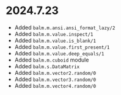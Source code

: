 # 2024.7.23

* Added `balm.m.ansi.ansi_format_lazy/2`
* Added `balm.m.value.inspect/1`
* Added `balm.m.value.is_blank/1`
* Added `balm.m.value.first_present/1`
* Added `balm.m.value.deep_equals/1`
* Added `balm.m.cuboid` module
* Added `balm.s.DataMatrix`
* Added `balm.m.vector2.random/0`
* Added `balm.m.vector3.random/0`
* Added `balm.m.vector4.random/0`
